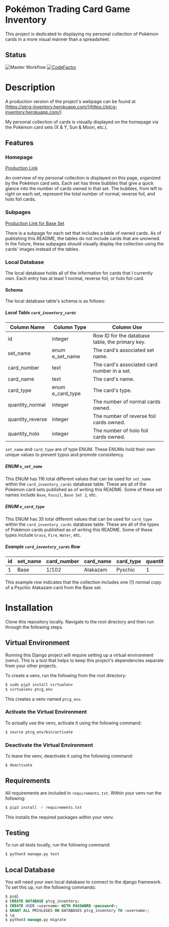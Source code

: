 # Pokémon Trading Card Game Inventory
This project is dedicated to displaying my personal collection of Pokémon cards in a more visual 
manner than a spreadsheet.

## Status
![Master Workflow](https://github.com/ashleawalker29/ptcg_inventory/workflows/Master%20Workflow/badge.svg)
[![CodeFactor](https://www.codefactor.io/repository/github/ashleawalker29/ptcg_inventory/badge)](https://www.codefactor.io/repository/github/ashleawalker29/ptcg_inventory)

# Description
A production version of the project's webpage can be found at 
[https://ptcg-inventory.herokuapp.com/](https://ptcg-inventory.herokuapp.com/)

My personal collection of cards is visually displayed on the homepage via the Pokémon card sets 
(X & Y, Sun & Moon, etc.). 

## Features
### Homepage
[Production Link](https://ptcg-inventory.herokuapp.com/)

An overview of my personal collection is displayed on this page, organized by the Pokémon card sets. 
Each set has three bubbles that give a quick glance into the number of cards owned in that set. The 
bubbles, from left to right on each set, represent the total number of normal, reverse foil, and holo 
foil cards.

### Subpages
[Production Link for Base Set](https://ptcg-inventory.herokuapp.com/Base/)

There is a subpage for each set that includes a table of owned cards. As of publishing this README, the 
tables do not include cards that are unowned. In the future, these subpages should visually display the 
collection using the cards' images instead of the tables. 

### Local Database
The local database holds all of the information for cards that I currently own. Each entry has at least
1 normal, reverse foil, or holo foil card.

#### Schema
The local database table's schema is as follows:

##### Local Table `card_inventory_cards`
| Column Name      | Column Type      | Column Use                                      |
|------------------|------------------|-------------------------------------------------|
| id               | integer          | Row ID for the database table, the primary key. |
| set_name         | enum e_set_name  | The card's associated set name.                 |
| card_number      | text             | The card's associated card number in a set.     |
| card_name        | text             | The card's name.                                |
| card_type        | enum e_card_type | The card's type.                                |
| quantity_normal  | integer          | The number of normal cards owned.               |
| quantity_reverse | integer          | The number of reverse foil cards owned.         |
| quantity_holo    | integer          | The number of holo foil cards owned.            |

`set_name` and `card_type` are of type ENUM. These ENUMs hold their own unique values to prevent typos 
and promote consistency.

##### ENUM `e_set_name`
This ENUM has 116 total different values that can be used for `set_name` within the `card_inventory_cards` 
database table. These are all of the Pokémon card sets published as of writing this README. Some of these 
set names include `Base`, `Fossil`, `Base Set 2`, etc.

##### ENUM `e_card_type`
This ENUM has 35 total different values that can be used for `card_type` within the `card_inventory_cards` 
database table. These are all of the types of Pokémon cards published as of writing this README. Some of 
these types include `Grass`, `Fire`, `Water`, etc.

##### Example `card_inventory_cards` Row

| id | set_name | card_number | card_name | card_type | quantity_normal | quantity_reverse | quantity_holo |
|----|----------|-------------|-----------|-----------|-----------------|------------------|---------------|
| 1  | Base     | 1/102       | Alakazam  | Pyschic   | 1               | 0                | 0             |

This example row indicates that the collection includes one (1) normal copy of a Psychic Alakazam card from
the Base set.

# Installation
Clone this repository locally. Navigate to the root directory and then run through the following steps.

## Virtual Environment
Running this Django project will require setting up a virtual environment (venv). This is a tool that helps to keep this project's dependencies separate from your other projects.

To create a venv, run the following from the root directory:
``` bash
$ sudo pip3 install virtualenv
$ virtualenv ptcg_env
```
This creates a venv named `ptcg_env`.

### Activate the Virtual Environment
To actually use the venv, activate it using the following command:
``` bash
$ source ptcg_env/bin/activate
```

### Deactivate the Virtual Environment
To leave the venv, deactivate it using the following command:
``` bash
$ deactivate
```

## Requirements
All requirements are included in `requirements.txt`. Within your venv run the following:
``` bash
$ pip3 install -r requirements.txt
```
This installs the required packages within your venv.

## Testing
To run all tests locally, run the following command:
``` bash
$ python3 manage.py test
```

## Local Database
You will need your own local database to connect to the django framework. To set this up, run the following commands:
``` sql
$ psql
$ CREATE DATABASE ptcg_inventory;
$ CREATE USER <username> WITH PASSWORD <password>;
$ GRANT ALL PRIVLEGES ON DATABASES ptcg_inventory TO <username>;
$ \q
$ python3 manage.py migrate
```
